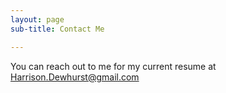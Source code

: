 ```yaml
---
layout: page
sub-title: Contact Me

---
```


You can reach out to me for my current resume at Harrison.Dewhurst@gmail.com
